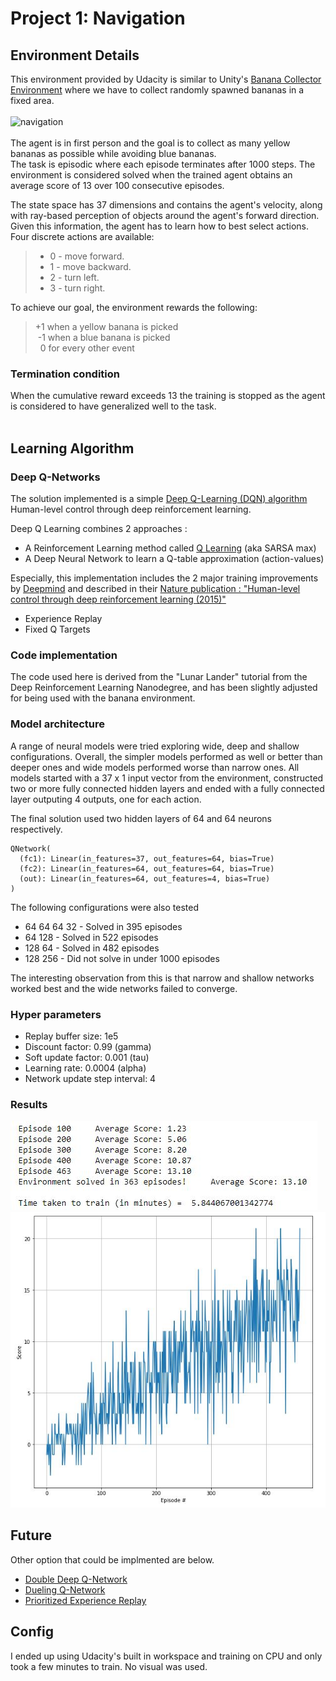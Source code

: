 # Project 1: Navigation

</hr>

## Environment Details
This environment provided by Udacity is similar to Unity's [Banana Collector Environment](https://github.com/Unity-Technologies/ml-agents/blob/master/docs/Learning-Environment-Examples.md#banana-collector) where we have to collect randomly spawned bananas in a fixed area.</br>
</br>
![navigation](https://github.com/p-Cyan/Udacity_DeepRL_P1_Navigation/blob/main/images/navigation.gif)</br>
</br>
The agent is in first person and the goal is to collect as many yellow bananas as possible while avoiding blue bananas.</br>
The task is episodic where each episode terminates after 1000 steps. The environment is considered solved when the trained agent obtains an average score of 13 over 100 consecutive episodes.</br>

The state space has 37 dimensions and contains the agent's velocity, along with ray-based perception of objects around the agent's forward direction. Given this information, the agent has to learn how to best select actions. Four discrete actions are available:
>- 0 - move forward.</br>
>- 1 - move backward.</br>
>- 2 - turn left.</br>
>- 3 - turn right.</br>

To achieve our goal, the environment rewards the following:
> +1 when a yellow banana is picked</br>
> &nbsp;-1 when a blue banana is picked</br>
> &nbsp;&nbsp;0 for every other event</br>

### Termination condition
When the cumulative reward exceeds 13 the training is stopped as the agent is considered to have generalized well to the task.</br>
</br>


## Learning Algorithm

### Deep Q-Networks

The solution implemented is a simple [Deep Q-Learning (DQN) algorithm](https://deepmind.com/research/dqn/) Human-level control through deep reinforcement learning.

Deep Q Learning combines 2 approaches :
- A Reinforcement Learning method called [Q Learning](https://en.wikipedia.org/wiki/Q-learning) (aka SARSA max)
- A Deep Neural Network to learn a Q-table approximation (action-values)

Especially, this implementation includes the 2 major training improvements by [Deepmind](https://deepmind.com) and described in their [Nature publication : "Human-level control through deep reinforcement learning (2015)"](https://storage.googleapis.com/deepmind-media/dqn/DQNNaturePaper.pdf)
- Experience Replay 
- Fixed Q Targets

### Code implementation
The code used here is derived from the "Lunar Lander" tutorial from the Deep Reinforcement Learning Nanodegree, and has been slightly adjusted for being used with the banana environment.

### Model architecture
A range of neural models were tried exploring wide, deep and shallow configurations. Overall, the simpler models performed as well or better than deeper ones and wide models performed worse than narrow ones. All models started with a 37 x 1 input vector from the environment, constructed two or more fully connected hidden layers and ended with a fully connected layer outputing 4 outputs, one for each action. 
 
The final solution used two hidden layers of 64 and 64 neurons respectively. 

```
QNetwork(
  (fc1): Linear(in_features=37, out_features=64, bias=True)
  (fc2): Linear(in_features=64, out_features=64, bias=True)
  (out): Linear(in_features=64, out_features=4, bias=True)
)
```

The following configurations were also tested

* 64 64 64 32 - Solved in 395 episodes
* 64 128 - Solved in 522 episodes
* 128 64 - Solved in 482 episodes
* 128 256 - Did not solve in under 1000 episodes

The interesting observation from this is that narrow and shallow networks worked best and the wide networks failed to converge.

### Hyper parameters

- Replay buffer size: 1e5
- Discount factor: 0.99 (gamma)
- Soft update factor: 0.001 (tau)
- Learning rate: 0.0004 (alpha)
- Network update step interval: 4

### Results
![results](https://github.com/p-Cyan/Udacity_DeepRL_P1_Navigation/blob/main/images/history.JPG)
![plot](https://github.com/p-Cyan/Udacity_DeepRL_P1_Navigation/blob/main/images/final%20graph.JPG)


## Future

Other option that could be implmented are below.
-  [Double Deep Q-Network](https://arxiv.org/abs/1509.06461)
-  [Dueling Q-Network](https://arxiv.org/abs/1511.06581)
-  [Prioritized Experience Replay](https://arxiv.org/abs/1511.05952)

## Config

I ended up using Udacity's built in workspace and training on CPU and only took a few minutes to train. No visual was used.
